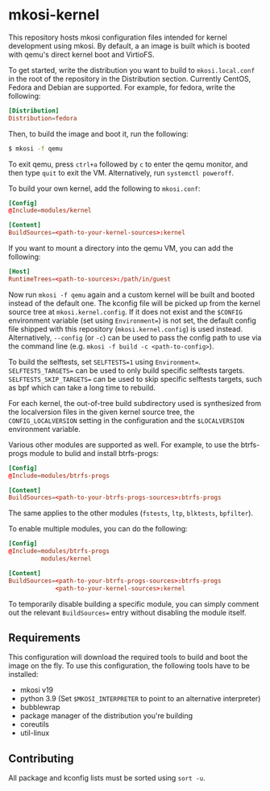 # mkosi-kernel

This repository hosts mkosi configuration files intended for kernel development
using mkosi. By default, a an image is built which is booted with qemu's direct
kernel boot and VirtioFS.

To get started, write the distribution you want to build to `mkosi.local.conf`
in the root of the repository in the Distribution section. Currently CentOS,
Fedora and Debian are supported. For example, for fedora, write the following:

```conf
[Distribution]
Distribution=fedora
```

Then, to build the image and boot it, run the following:

```sh
$ mkosi -f qemu
```

To exit qemu, press `ctrl+a` followed by `c` to enter the qemu monitor, and then
type `quit` to exit the VM. Alternatively, run `systemctl poweroff`.

To build your own kernel, add the following to `mkosi.conf`:

```conf
[Config]
@Include=modules/kernel

[Content]
BuildSources=<path-to-your-kernel-sources>:kernel
```

If you want to mount a directory into the qemu VM, you can add the following:

```conf
[Host]
RuntimeTrees=<path-to-sources>:/path/in/guest
```

Now run `mkosi -f qemu` again and a custom kernel will be built and booted
instead of the default one. The kconfig file will be picked up from the kernel
source tree at `mkosi.kernel.config`. If it does not exist and the `$CONFIG`
environment variable (set using `Environment=`) is not set, the default config
file shipped with this repository (`mkosi.kernel.config`) is used instead.
Alternatively, `--config` (or `-c`) can be used to pass the config path to use
via the command line (e.g. `mkosi -f build -c <path-to-config>`).

To build the selftests, set `SELFTESTS=1` using `Environment=`.
`SELFTESTS_TARGETS=` can be used to only build specific selftests targets.
`SELFTESTS_SKIP_TARGETS=` can be used to skip specific selftests targets, such
as bpf which can take a long time to rebuild.

For each kernel, the out-of-tree build subdirectory used is synthesized from
the localversion files in the given kernel source tree, the
`CONFIG_LOCALVERSION` setting in the configuration and the `$LOCALVERSION`
environment variable.

Various other modules are supported as well. For example, to use the btrfs-progs
module to bulid and install btrfs-progs:

```conf
[Config]
@Include=modules/btrfs-progs

[Content]
BuildSources=<path-to-your-btrfs-progs-sources>:btrfs-progs
```

The same applies to the other modules (`fstests`, `ltp`, `blktests`,
`bpfilter`).

To enable multiple modules, you can do the following:

```conf
[Config]
@Include=modules/btrfs-progs
         modules/kernel

[Content]
BuildSources=<path-to-your-btrfs-progs-sources>:btrfs-progs
             <path-to-your-kernel-sources>:kernel
```

To temporarily disable building a specific module, you can simply comment out
the relevant `BuildSources=` entry without disabling the module itself.

## Requirements

This configuration will download the required tools to build and boot the image
on the fly. To use this configuration, the following tools have to be installed:

- mkosi v19
- python 3.9 (Set `$MKOSI_INTERPRETER` to point to an alternative interpreter)
- bubblewrap
- package manager of the distribution you're building
- coreutils
- util-linux

## Contributing

All package and kconfig lists must be sorted using `sort -u`.
